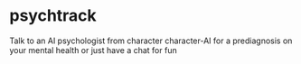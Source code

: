 # psychtrack

Talk to an AI psychologist from character character-AI for a prediagnosis on your mental health or just have a chat for fun
